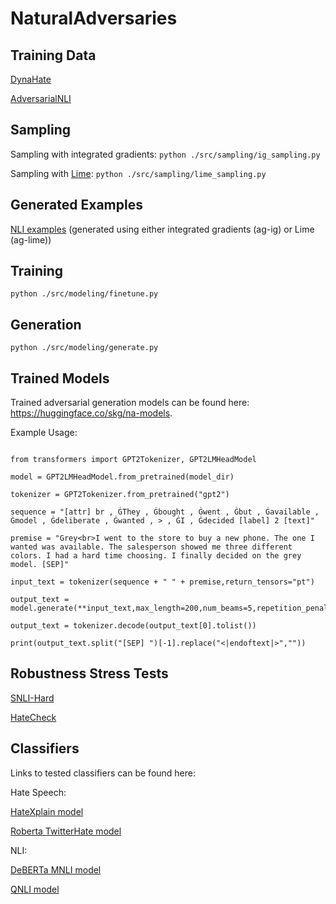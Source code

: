 # NaturalAdversaries

## Training Data 

[DynaHate](https://github.com/bvidgen/Dynamically-Generated-Hate-Speech-Dataset)

[AdversarialNLI](https://github.com/facebookresearch/anli)

## Sampling 

Sampling with integrated gradients: `` python ./src/sampling/ig_sampling.py ``

Sampling with [Lime](https://arxiv.org/abs/1602.04938): `` python ./src/sampling/lime_sampling.py ``

## Generated Examples

[NLI examples](https://github.com/skgabriel/NaturalAdversaries/tree/main/data) (generated using either integrated gradients (ag-ig) or Lime (ag-lime))

## Training 

`` python ./src/modeling/finetune.py ``

## Generation

`` python ./src/modeling/generate.py ``

## Trained Models 

Trained adversarial generation models can be found here: https://huggingface.co/skg/na-models. 

Example Usage:

```

from transformers import GPT2Tokenizer, GPT2LMHeadModel

model = GPT2LMHeadModel.from_pretrained(model_dir)

tokenizer = GPT2Tokenizer.from_pretrained("gpt2")

sequence = "[attr] br , ĠThey , Ġbought , Ġwent , Ġbut , Ġavailable , Ġmodel , Ġdeliberate , Ġwanted , > , ĠI , Ġdecided [label] 2 [text]" 

premise = "Grey<br>I went to the store to buy a new phone. The one I wanted was available. The salesperson showed me three different colors. I had a hard time choosing. I finally decided on the grey model. [SEP]"  

input_text = tokenizer(sequence + " " + premise,return_tensors="pt")

output_text = model.generate(**input_text,max_length=200,num_beams=5,repetition_penalty=2.5)

output_text = tokenizer.decode(output_text[0].tolist())

print(output_text.split("[SEP] ")[-1].replace("<|endoftext|>",""))

```

## Robustness Stress Tests

[SNLI-Hard](https://nlp.stanford.edu/projects/snli/snli_1.0_test_hard.jsonl)

[HateCheck](https://github.com/paul-rottger/hatecheck-data)

## Classifiers 

Links to tested classifiers can be found here:

Hate Speech:

[HateXplain model](https://huggingface.co/Hate-speech-CNERG/bert-base-uncased-hatexplain?text=I+like+you.+I+love+you)

[Roberta TwitterHate model](https://huggingface.co/Xuhui/ToxDect-roberta-large?text=I+like+you.+I+love+you)

NLI:

[DeBERTa MNLI model](https://huggingface.co/microsoft/deberta-base-mnli?text=%5BCLS%5D+I+love+you.+%5BSEP%5D+I+like+you.+%5BSEP%5D)

[QNLI model](https://huggingface.co/textattack/bert-base-uncased-QNLI?text=I+like+you.+I+love+you)
